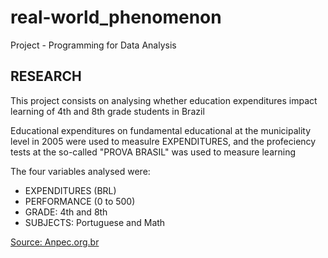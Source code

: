 # real-world_phenomenon
Project - Programming for Data Analysis

## RESEARCH

This project consists on analysing whether education expenditures impact learning of 4th and 8th grade students in Brazil

Educational expenditures on fundamental educational at the municipality level in 2005 were used to measulre EXPENDITURES, and the profeciency tests at the so-called "PROVA BRASIL" was used to measure learning

The four variables analysed were:
- EXPENDITURES (BRL)
- PERFORMANCE (0 to 500)
- GRADE: 4th and 8th
- SUBJECTS: Portuguese and Math

[Source: Anpec.org.br](http://www.anpec.org.br/encontro2008/artigos/200807201800160-.pdf)